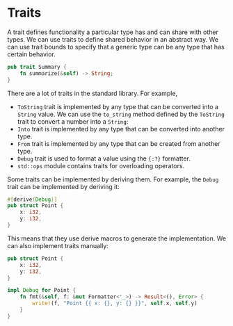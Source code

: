 # Traits

A trait defines functionality a particular type has and can share with other types. We can use traits to define shared behavior in an abstract way. We can use trait bounds to specify that a generic type can be any type that has certain behavior.

```rust
pub trait Summary {
    fn summarize(&self) -> String;
}
```

There are a lot of traits in the standard library. For example, 
* `ToString` trait is implemented by any type that can be converted into a `String` value. We can use the `to_string` method defined by the `ToString` trait to convert a number into a `String`:
* `Into` trait is implemented by any type that can be converted into another type. 
* `From` trait is implemented by any type that can be created from another type.
* `Debug` trait is used to format a value using the `{:?}` formatter.
* `std::ops` module contains traits for overloading operators.

Some traits can be implemented by deriving them. For example, the `Debug` trait can be implemented by deriving it:

```rust
#[derive(Debug)]
pub struct Point {
    x: i32,
    y: i32,
}
````

This means that they use derive macros to generate the implementation. We can also implement traits manually:

```rust
pub struct Point {
    x: i32,
    y: i32,
}

impl Debug for Point {
    fn fmt(&self, f: &mut Formatter<'_>) -> Result<(), Error> {
        write!(f, "Point {{ x: {}, y: {} }}", self.x, self.y)
    }
}
```

